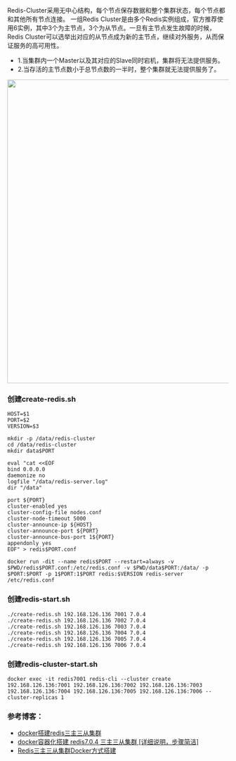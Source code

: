 Redis-Cluster采用无中心结构，每个节点保存数据和整个集群状态，每个节点都和其他所有节点连接。
一组Redis Cluster是由多个Redis实例组成，官方推荐使用6实例，其中3个为主节点，3个为从节点。一旦有主节点发生故障的时候，Redis Cluster可以选举出对应的从节点成为新的主节点，继续对外服务，从而保证服务的高可用性。
<ul>
<li>1.当集群内一个Master以及其对应的Slave同时宕机，集群将无法提供服务。</li>
<li>2.当存活的主节点数小于总节点数的一半时，整个集群就无法提供服务了。</li>
</ul>

<img alt="" height="691" src="https://img-blog.csdnimg.cn/20210812160019222.png?x-oss-process=image/watermark,type_ZmFuZ3poZW5naGVpdGk,shadow_10,text_aHR0cHM6Ly9ibG9nLmNzZG4ubmV0L2NoaW1vbW8=,size_16,color_FFFFFF,t_70" width="1200">

### 创建create-redis.sh
```
HOST=$1
PORT=$2
VERSION=$3

mkdir -p /data/redis-cluster
cd /data/redis-cluster
mkdir data$PORT

eval "cat <<EOF
bind 0.0.0.0
daemonize no
logfile "/data/redis-server.log"
dir "/data"

port ${PORT}
cluster-enabled yes
cluster-config-file nodes.conf
cluster-node-timeout 5000
cluster-announce-ip ${HOST}
cluster-announce-port ${PORT}
cluster-announce-bus-port 1${PORT}
appendonly yes
EOF" > redis$PORT.conf

docker run -dit --name redis$PORT --restart=always -v $PWD/redis$PORT.conf:/etc/redis.conf -v $PWD/data$PORT:/data/ -p $PORT:$PORT -p 1$PORT:1$PORT redis:$VERSION redis-server /etc/redis.conf
```
### 创建redis-start.sh
```
./create-redis.sh 192.168.126.136 7001 7.0.4
./create-redis.sh 192.168.126.136 7002 7.0.4
./create-redis.sh 192.168.126.136 7003 7.0.4
./create-redis.sh 192.168.126.136 7004 7.0.4
./create-redis.sh 192.168.126.136 7005 7.0.4
./create-redis.sh 192.168.126.136 7006 7.0.4
```
### 创建redis-cluster-start.sh
```
docker exec -it redis7001 redis-cli --cluster create 192.168.126.136:7001 192.168.126.136:7002 192.168.126.136:7003 192.168.126.136:7004 192.168.126.136:7005 192.168.126.136:7006 --cluster-replicas 1
```

### 参考博客：
<ul>
  <li><a href="https://blog.csdn.net/qq_43430759/article/details/126352446">docker搭建redis三主三从集群</a></li>
  <li><a href="https://www.pudn.com/news/632629932aaf6043c988feca.html">docker容器化搭建 redis7.0.4 三主三从集群 [详细说明，步骤简洁]</a></li>
  <li><a href="https://mafgwo.cn/2021/02/07/2018_Redis%E4%B8%89%E4%B8%BB%E4%B8%89%E4%BB%8E%E9%9B%86%E7%BE%A4Docker%E6%96%B9%E5%BC%8F%E6%90%AD%E5%BB%BA/">Redis三主三从集群Docker方式搭建</a></li>
</ul>

